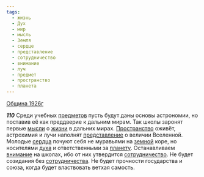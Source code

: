```yaml
---
tags:
  - жизнь
  - Дух
  - мир
  - мысль
  - Земля
  - сердце
  - представление
  - сотрудничество
  - внимание
  - луч
  - предмет
  - пространство
  - планета
---
```


[Община 1926г](/agni/1926)

___110___
Среди учебных [предметов](/tag/#предмет) пусть будут даны основы астрономии, но поставив её как преддверие к дальним мирам. Так школы заронят первые [мысли](/tag/#мысль) о [жизни](/tag/#жизнь) в дальних мирах. [Пространство](/tag/#пространство) оживёт, астрохимия и лучи наполнят [представление](/tag/#представление) о величии Вселенной. Молодые [сердца](/tag/#сердце) почуют себя не муравьями на [земной](/tag/#Земля) коре, но носителями [духа](/tag/#Дух) и ответственными за [планету](/tag/#планета). Останавливаем [внимание](/tag/#внимание) на школах, ибо от них утвердится [сотрудничество](/tag/#сотрудничество). Не будет созидания без [сотрудничества](/tag/#сотрудничество). Не будет прочности государства и союза, когда будет властвовать ветхая самость.   

